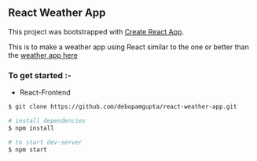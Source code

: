 ## React Weather App

This project was bootstrapped with [Create React App](https://github.com/facebook/create-react-app).

This is to make a weather app using React similar to the one or better than the <a href="https://github.com/debopamgupta/WeatherApp"> weather app here</a>

### To get started :-

- React-Frontend

```sh
$ git clone https://github.com/debopamgupta/react-weather-app.git

# install dependencies
$ npm install

# to start dev-server
$ npm start
```

